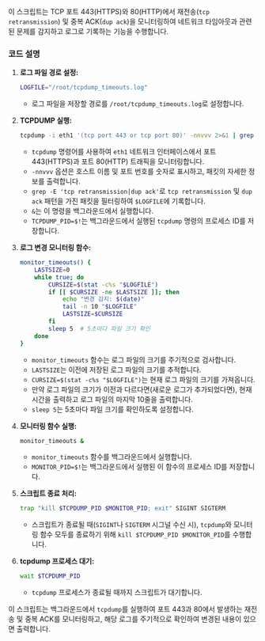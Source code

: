 이 스크립트는 TCP 포트 443(HTTPS)와 80(HTTP)에서 재전송(`tcp retransmission`) 및 중복 ACK(`dup ack`)을 모니터링하여 네트워크 타임아웃과 관련된 문제를 감지하고 로그로 기록하는 기능을 수행합니다. 

### 코드 설명

1. **로그 파일 경로 설정:**
   ```bash
   LOGFILE="/root/tcpdump_timeouts.log"
   ```
   - 로그 파일을 저장할 경로를 `/root/tcpdump_timeouts.log`로 설정합니다.

2. **TCPDUMP 실행:**
   ```bash
   tcpdump -i eth1 '(tcp port 443 or tcp port 80)' -nnvvv 2>&1 | grep -E 'tcp retransmission|dup ack' > $LOGFILE &
   ```
   - `tcpdump` 명령어를 사용하여 `eth1` 네트워크 인터페이스에서 포트 443(HTTPS)과 포트 80(HTTP) 트래픽을 모니터링합니다.
   - `-nnvvv` 옵션은 호스트 이름 및 포트 번호를 숫자로 표시하고, 패킷의 자세한 정보를 출력합니다.
   - `grep -E 'tcp retransmission|dup ack'`로 `tcp retransmission` 및 `dup ack` 패턴을 가진 패킷을 필터링하여 `$LOGFILE`에 기록합니다.
   - `&`는 이 명령을 백그라운드에서 실행합니다.
   - `TCPDUMP_PID=$!`는 백그라운드에서 실행된 `tcpdump` 명령의 프로세스 ID를 저장합니다.

3. **로그 변경 모니터링 함수:**
   ```bash
   monitor_timeouts() {
       LASTSIZE=0
       while true; do
           CURSIZE=$(stat -c%s "$LOGFILE")
           if [[ $CURSIZE -ne $LASTSIZE ]]; then
               echo "변경 감지: $(date)"
               tail -n 10 "$LOGFILE"
               LASTSIZE=$CURSIZE
           fi
           sleep 5  # 5초마다 파일 크기 확인
       done
   }
   ```
   - `monitor_timeouts` 함수는 로그 파일의 크기를 주기적으로 검사합니다.
   - `LASTSIZE`는 이전에 저장된 로그 파일의 크기를 추적합니다.
   - `CURSIZE=$(stat -c%s "$LOGFILE")`는 현재 로그 파일의 크기를 가져옵니다.
   - 만약 로그 파일의 크기가 이전과 다르다면(새로운 로그가 추가되었다면), 현재 시간을 출력하고 로그 파일의 마지막 10줄을 출력합니다.
   - `sleep 5`는 5초마다 파일 크기를 확인하도록 설정합니다.

4. **모니터링 함수 실행:**
   ```bash
   monitor_timeouts &
   ```
   - `monitor_timeouts` 함수를 백그라운드에서 실행합니다.
   - `MONITOR_PID=$!`는 백그라운드에서 실행된 이 함수의 프로세스 ID를 저장합니다.

5. **스크립트 종료 처리:**
   ```bash
   trap "kill $TCPDUMP_PID $MONITOR_PID; exit" SIGINT SIGTERM
   ```
   - 스크립트가 종료될 때(`SIGINT`나 `SIGTERM` 시그널 수신 시), `tcpdump`와 모니터링 함수 모두를 종료하기 위해 `kill $TCPDUMP_PID $MONITOR_PID`를 수행합니다.

6. **tcpdump 프로세스 대기:**
   ```bash
   wait $TCPDUMP_PID
   ```
   - `tcpdump` 프로세스가 종료될 때까지 스크립트가 대기합니다.

이 스크립트는 백그라운드에서 `tcpdump`를 실행하여 포트 443과 80에서 발생하는 재전송 및 중복 ACK를 모니터링하고, 해당 로그를 주기적으로 확인하여 변경된 내용이 있으면 출력합니다.
